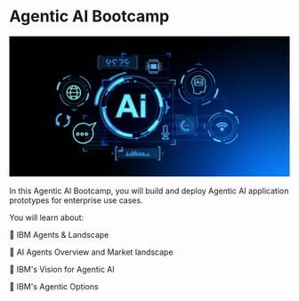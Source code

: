 # Agentic AI Bootcamp

![Agentic Bootcamp](images/leadspace_article.jpeg)

In this Agentic AI Bootcamp, you will build and deploy Agentic AI application prototypes for enterprise use cases.

You will learn about:

🚀 IBM Agents & Landscape

🚀 AI Agents Overview and Market landscape

🚀 IBM's Vision for Agentic AI

🚀 IBM's Agentic Options